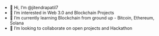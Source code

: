- 👋 Hi, I’m @jitendrapatil7
- 👀 I’m interested in Web 3.0 and Blockchain Projects
- 🌱 I’m currently learning Blockchain from ground up - Bitcoin, Ethereum, Solana
- 💞️ I’m looking to collaborate on open projects and Hackathon


<!---
jitendrapatil7/jitendrapatil7 is a ✨ special ✨ repository because its `README.md` (this file) appears on your GitHub profile.
You can click the Preview link to take a look at your changes.
--->
